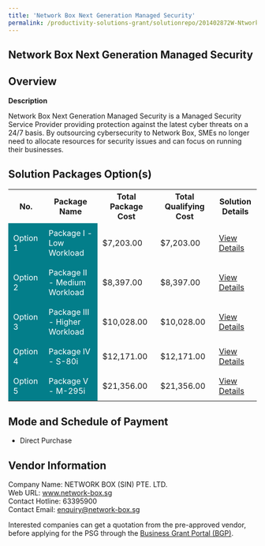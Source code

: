 ```yaml
---
title: 'Network Box Next Generation Managed Security'
permalink: /productivity-solutions-grant/solutionrepo/201402872W-Ntwork-Box-Nxt-Gnrton-Mngd-Scurty-G
---
```


## Network Box Next Generation Managed Security

## Overview

**Description**

Network Box Next Generation Managed Security is a Managed Security Service Provider providing protection against the latest cyber threats on a 24/7 basis. By outsourcing cybersecurity to Network Box, SMEs no longer need to allocate resources for security issues and can focus on running their businesses.

## Solution Packages Option(s)

<table>
<tr>
<th><b>No.</b></th>
<th><b>Package Name</b></th>
<th><b>Total Package Cost</b></th>
<th><b>Total Qualifying Cost</b></th>
<th><b>Solution Details</b></th>
</tr>
<tr>
<td style='padding: 10px; background-color: #037E8A; color: #FFFFFF;'>Option 1</td>
<td style='padding: 10px; background-color: #037E8A; color: #FFFFFF;'>Package I - Low Workload</td>
<td style='padding: 10px;'>$7,203.00</td>
<td style='padding: 10px;'>$7,203.00</td>
<td style='padding: 10px;'><a href='/images/psg/NetworkBox_Security_28122023_Desensitised_Annex3_Part1.pdf' target='_blank'>View Details</a></td>
</tr>
<tr>
<td style='padding: 10px; background-color: #037E8A; color: #FFFFFF;'>Option 2</td>
<td style='padding: 10px; background-color: #037E8A; color: #FFFFFF;'>Package II - Medium Workload</td>
<td style='padding: 10px;'>$8,397.00</td>
<td style='padding: 10px;'>$8,397.00</td>
<td style='padding: 10px;'><a href='/images/psg/NetworkBox_Security_28122023_Desensitised_Annex3_Part2.pdf' target='_blank'>View Details</a></td>
</tr>
<tr>
<td style='padding: 10px; background-color: #037E8A; color: #FFFFFF;'>Option 3</td>
<td style='padding: 10px; background-color: #037E8A; color: #FFFFFF;'>Package III - Higher Workload</td>
<td style='padding: 10px;'>$10,028.00</td>
<td style='padding: 10px;'>$10,028.00</td>
<td style='padding: 10px;'><a href='/images/psg/NetworkBox_Security_28122023_Desensitised_Annex3_Part3.pdf' target='_blank'>View Details</a></td>
</tr>
<tr>
<td style='padding: 10px; background-color: #037E8A; color: #FFFFFF;'>Option 4</td>
<td style='padding: 10px; background-color: #037E8A; color: #FFFFFF;'>Package IV - S-80i</td>
<td style='padding: 10px;'>$12,171.00</td>
<td style='padding: 10px;'>$12,171.00</td>
<td style='padding: 10px;'><a href='/images/psg/NetworkBox_Security_28122023_Desensitised_Annex3_Part4.pdf' target='_blank'>View Details</a></td>
</tr>
<tr>
<td style='padding: 10px; background-color: #037E8A; color: #FFFFFF;'>Option 5</td>
<td style='padding: 10px; background-color: #037E8A; color: #FFFFFF;'>Package V - M-295i</td>
<td style='padding: 10px;'>$21,356.00</td>
<td style='padding: 10px;'>$21,356.00</td>
<td style='padding: 10px;'><a href='/images/psg/NetworkBox_Security_28122023_Desensitised_Annex3_Part5.pdf' target='_blank'>View Details</a></td>
</tr>
</table>

## Mode and Schedule of Payment

 - Direct Purchase

## Vendor Information

 Company Name: NETWORK BOX (SIN) PTE. LTD.<br>Web URL: www.network-box.sg<br>Contact Hotline: 63395900<br>Contact Email: enquiry@network-box.sg

Interested companies can get a quotation from the pre-approved vendor, before applying for the PSG through the <a href='https://www.businessgrants.gov.sg/' target='_blank' rel='noopener'>Business Grant Portal (BGP)</a>.

<script src="/jquery/resize-tables.js"></script>
